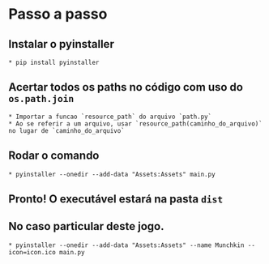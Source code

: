 # Passo a passo
## Instalar o pyinstaller
    * pip install pyinstaller
## Acertar todos os paths no código com uso do `os.path.join`
    * Importar a funcao `resource_path` do arquivo `path.py`
    * Ao se referir a um arquivo, usar `resource_path(caminho_do_arquivo)` no lugar de `caminho_do_arquivo`
## Rodar o comando
    * pyinstaller --onedir --add-data "Assets:Assets" main.py
## Pronto! O executável estará na pasta `dist`

## No caso particular deste jogo.
    * pyinstaller --onedir --add-data "Assets:Assets" --name Munchkin --icon=icon.ico main.py
